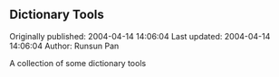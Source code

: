 ## Dictionary Tools

Originally published: 2004-04-14 14:06:04
Last updated: 2004-04-14 14:06:04
Author: Runsun Pan

A collection of some dictionary tools